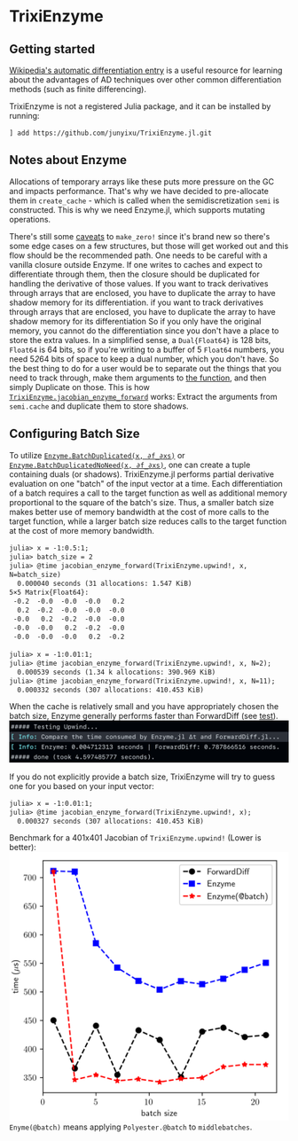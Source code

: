 # TrixiEnzyme

## Getting started

[Wikipedia's automatic differentiation entry](https://en.wikipedia.org/wiki/Automatic_differentiation) is a useful resource for learning about the advantages of AD techniques over other common differentiation methods (such as finite differencing).

TrixiEnzyme is not a registered Julia package, and it can be installed by running:
```
] add https://github.com/junyixu/TrixiEnzyme.jl.git
```

## Notes about Enzyme

Allocations of temporary arrays like these puts more pressure on the GC and impacts performance.
That's why we have decided to pre-allocate them in `create_cache` - which is called when the semidiscretization `semi` is constructed.
This is why we need Enzyme.jl, which supports mutating operations.

There's still some [caveats](https://github.com/EnzymeAD/Enzyme.jl/issues/1661)  to `make_zero!` since it's brand new so there's some edge cases on a few structures,
but those will get worked out and this flow should be the recommended path.
One needs to be careful with a vanilla closure outside Enzyme.
If one writes to caches and expect to differentiate through them, then the closure should be duplicated for handling the derivative of those values.
If you want to track derivatives through arrays that are enclosed, you have to duplicate the array to have shadow memory for its differentiation.
if you want to track derivatives through arrays that are enclosed, you have to duplicate the array to have shadow memory for its differentiation
So if you only have the original memory, you cannot do the differentiation since you don't have a place to store the extra values. In a simplified sense, a `Dual{Float64}` is 128 bits, `Float64` is 64 bits, so if you're writing to a buffer of 5 `Float64` numbers, you need 5*2*64 bits of space to keep a dual number, which you don't have.
So the best thing to do for a user would be to separate out the things that you need to track through, make them arguments to [the function](https://junyixu.github.io/TrixiEnzyme.jl/dev/api.html#TrixiEnzyme.enzyme_rhs!), and then simply Duplicate on those.
This is how [`TrixiEnzyme.jacobian_enzyme_forward`](https://junyixu.github.io/TrixiEnzyme.jl/dev/api.html#TrixiEnzyme.jacobian_enzyme_forward) works: Extract the arguments from `semi.cache` and duplicate them to store shadows.

## Configuring Batch Size

To utilize [`Enzyme.BatchDuplicated(x, ∂f_∂xs)`](https://enzymead.github.io/Enzyme.jl/stable/api/#EnzymeCore.BatchDuplicated) or [`Enzyme.BatchDuplicatedNoNeed(x, ∂f_∂xs)`](https://enzymead.github.io/Enzyme.jl/stable/api/#EnzymeCore.BatchDuplicatedNoNeed),
one can create a tuple containing duals (or shadows).
TrixiEnzyme.jl performs partial derivative evaluation on one "batch" of the input vector at a time.
Each differentiation of a batch requires a call to the target function as well as additional memory proportional to the square of the batch's size.
Thus, a smaller batch size makes better use of memory bandwidth at the cost of more calls to the target function,
while a larger batch size reduces calls to the target function at the cost of more memory bandwidth.

```julia-repl
julia> x = -1:0.5:1;
julia> batch_size = 2
julia> @time jacobian_enzyme_forward(TrixiEnzyme.upwind!, x, N=batch_size)
  0.000040 seconds (31 allocations: 1.547 KiB)
5×5 Matrix{Float64}:
 -0.2  -0.0  -0.0  -0.0   0.2
  0.2  -0.2  -0.0  -0.0  -0.0
 -0.0   0.2  -0.2  -0.0  -0.0
 -0.0  -0.0   0.2  -0.2  -0.0
 -0.0  -0.0  -0.0   0.2  -0.2

julia> x = -1:0.01:1;
julia> @time jacobian_enzyme_forward(TrixiEnzyme.upwind!, x, N=2);
  0.000539 seconds (1.34 k allocations: 390.969 KiB)
julia> @time jacobian_enzyme_forward(TrixiEnzyme.upwind!, x, N=11);
  0.000332 seconds (307 allocations: 410.453 KiB)
```

When the cache is relatively small and you have appropriately chosen the batch size,
Enzyme generally performs faster than ForwardDiff (see [test](https://github.com/junyixu/TrixiEnzyme.jl/blob/main/test/UpwindTest.jl)).
![enzyme ForwardDiff upwind](./img/enzyme_ForwardDiff.png)

If you do not explicitly provide a batch size, TrixiEnzyme will try to guess one for you based on your input vector:

```julia-repl
julia> x = -1:0.01:1;
julia> @time jacobian_enzyme_forward(TrixiEnzyme.upwind!, x);
  0.000327 seconds (307 allocations: 410.453 KiB)
```

Benchmark for a 401x401 Jacobian of `TrixiEnzyme.upwind!` (Lower is better):
![upwind benchmark](./img/upwind_benchmark.png)
`Enyme(@batch)` means applying `Polyester.@batch` to `middlebatches`.
